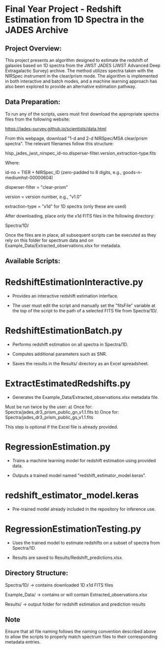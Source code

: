 # Final Year Project - Redshift Estimation from 1D Spectra in the JADES Archive

## Project Overview:
This project presents an algorithm designed to estimate the redshift of galaxies based on 1D spectra from the JWST JADES (JWST Advanced Deep Extragalactic Survey) archive. The method utilizes spectra taken with the NIRSpec instrument in the clear/prism mode. The algorithm is implemented in both interactive and batch modes, and a machine learning approach has also been explored to provide an alternative estimation pathway.

## Data Preparation:
To run any of the scripts, users must first download the appropriate spectra files from the following website:

https://jades-survey.github.io/scientists/data.html

From this webpage, download "1-d and 2-d NIRSpec/MSA clear/prism spectra". The relevant filenames follow this structure:

hlsp_jades_jwst_nirspec_id-no.disperser-filter.version_extraction-type.fits

Where:

id-no = TIER + NIRSpec_ID (zero-padded to 8 digits, e.g., goods-n-mediumhst-00000604)

disperser-filter = "clear-prism"

version = version number, e.g., "v1.0"

extraction-type = "x1d" for 1D spectra (only these are used)

After downloading, place only the x1d FITS files in the following directory:

Spectra/1D/

Once the files are in place, all subsequent scripts can be executed as they rely on this folder for spectrum data and on Example_Data/Extracted_observations.xlsx for metadata.

## Available Scripts:

# RedshiftEstimationInteractive.py

- Provides an interactive redshift estimation interface.

- The user must edit the script and manually set the "fitsFile" variable at the top of the script to the path of a selected FITS file from Spectra/1D/.

# RedshiftEstimationBatch.py

- Performs redshift estimation on all spectra in Spectra/1D.

- Computes additional parameters such as SNR.

- Saves the results in the Results/ directory as an Excel spreadsheet.

# ExtractEstimatedRedshifts.py

- Generates the Example_Data/Extracted_observations.xlsx metadata file.

Must be run twice by the user:
a) Once for: Spectra/jades_dr3_prism_public_gn_v1.1.fits
b) Once for: Spectra/jades_dr3_prism_public_gs_v1.1.fits

This step is optional if the Excel file is already provided.

# RegressionEstimation.py

- Trains a machine learning model for redshift estimation using provided data.

- Outputs a trained model named "redshift_estimator_model.keras".

# redshift_estimator_model.keras

- Pre-trained model already included in the repository for inference use.

# RegressionEstimationTesting.py

- Uses the trained model to estimate redshifts on a subset of spectra from Spectra/1D.

- Results are saved to Results/Redshift_predictions.xlsx.

## Directory Structure:

Spectra/1D/ → contains downloaded 1D x1d FITS files

Example_Data/ → contains or will contain Extracted_observations.xlsx

Results/ → output folder for redshift estimation and prediction results

## Note
Ensure that all file naming follows the naming convention described above to allow the scripts to properly match spectrum files to their corresponding metadata entries.
